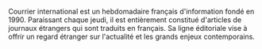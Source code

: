 
Courrier international est un hebdomadaire français d'information fondé en 1990.
Paraissant chaque jeudi, il est entièrement constitué d'articles de journaux étrangers qui sont traduits en français.
Sa ligne éditoriale vise à offrir un regard étranger sur l'actualité et les grands enjeux contemporains.
